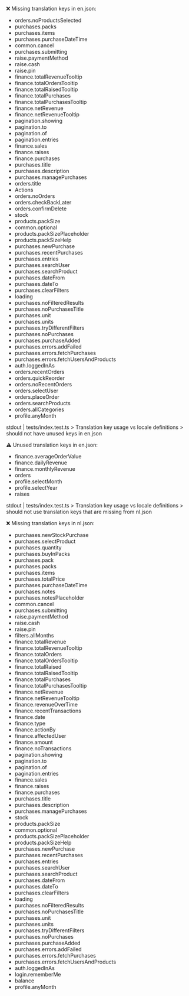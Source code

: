 ❌ Missing translation keys in en.json:

- orders.noProductsSelected
- purchases.packs
- purchases.items
- purchases.purchaseDateTime
- common.cancel
- purchases.submitting
- raise.paymentMethod
- raise.cash
- raise.pin
- finance.totalRevenueTooltip
- finance.totalOrdersTooltip
- finance.totalRaisedTooltip
- finance.totalPurchases
- finance.totalPurchasesTooltip
- finance.netRevenue
- finance.netRevenueTooltip
- pagination.showing
- pagination.to
- pagination.of
- pagination.entries
- finance.sales
- finance.raises
- finance.purchases
- purchases.title
- purchases.description
- purchases.managePurchases
- orders.title
- Actions
- orders.noOrders
- orders.checkBackLater
- orders.confirmDelete
- stock
- products.packSize
- common.optional
- products.packSizePlaceholder
- products.packSizeHelp
- purchases.newPurchase
- purchases.recentPurchases
- purchases.entries
- purchases.searchUser
- purchases.searchProduct
- purchases.dateFrom
- purchases.dateTo
- purchases.clearFilters
- loading
- purchases.noFilteredResults
- purchases.noPurchasesTitle
- purchases.unit
- purchases.units
- purchases.tryDifferentFilters
- purchases.noPurchases
- purchases.purchaseAdded
- purchases.errors.addFailed
- purchases.errors.fetchPurchases
- purchases.errors.fetchUsersAndProducts
- auth.loggedInAs
- orders.recentOrders
- orders.quickReorder
- orders.noRecentOrders
- orders.selectUser
- orders.placeOrder
- orders.searchProducts
- orders.allCategories
- profile.anyMonth

stdout | tests/index.test.ts > Translation key usage vs locale definitions > should not have unused keys in en.json

⚠️ Unused translation keys in en.json:

- finance.averageOrderValue
- finance.dailyRevenue
- finance.monthlyRevenue
- orders
- profile.selectMonth
- profile.selectYear
- raises

stdout | tests/index.test.ts > Translation key usage vs locale definitions > should not use translation keys that are missing from nl.json

❌ Missing translation keys in nl.json:

- purchases.newStockPurchase
- purchases.selectProduct
- purchases.quantity
- purchases.buyInPacks
- purchases.pack
- purchases.packs
- purchases.items
- purchases.totalPrice
- purchases.purchaseDateTime
- purchases.notes
- purchases.notesPlaceholder
- common.cancel
- purchases.submitting
- raise.paymentMethod
- raise.cash
- raise.pin
- filters.allMonths
- finance.totalRevenue
- finance.totalRevenueTooltip
- finance.totalOrders
- finance.totalOrdersTooltip
- finance.totalRaised
- finance.totalRaisedTooltip
- finance.totalPurchases
- finance.totalPurchasesTooltip
- finance.netRevenue
- finance.netRevenueTooltip
- finance.revenueOverTime
- finance.recentTransactions
- finance.date
- finance.type
- finance.actionBy
- finance.affectedUser
- finance.amount
- finance.noTransactions
- pagination.showing
- pagination.to
- pagination.of
- pagination.entries
- finance.sales
- finance.raises
- finance.purchases
- purchases.title
- purchases.description
- purchases.managePurchases
- stock
- products.packSize
- common.optional
- products.packSizePlaceholder
- products.packSizeHelp
- purchases.newPurchase
- purchases.recentPurchases
- purchases.entries
- purchases.searchUser
- purchases.searchProduct
- purchases.dateFrom
- purchases.dateTo
- purchases.clearFilters
- loading
- purchases.noFilteredResults
- purchases.noPurchasesTitle
- purchases.unit
- purchases.units
- purchases.tryDifferentFilters
- purchases.noPurchases
- purchases.purchaseAdded
- purchases.errors.addFailed
- purchases.errors.fetchPurchases
- purchases.errors.fetchUsersAndProducts
- auth.loggedInAs
- login.rememberMe
- balance
- profile.anyMonth
